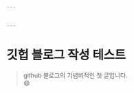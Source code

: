 ```yaml
---


---
```


<h1 id="깃헙-블로그-작성-테스트">깃헙 블로그 작성 테스트</h1>
<blockquote>
<p>github 블로그의 기념비적인 첫 글입니다.<br>
😄</p>
</blockquote>

